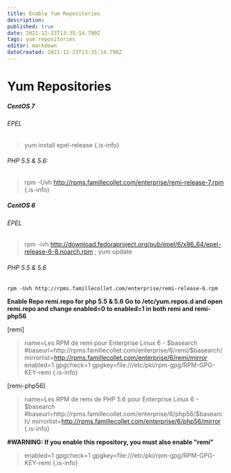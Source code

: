 ```yaml
---
title: Enable Yum Repositories
description: 
published: true
date: 2021-12-23T13:35:14.790Z
tags: yum repositories
editor: markdown
dateCreated: 2021-12-23T13:35:14.790Z
---
```


# Yum Repositories
##### CentOS 7
###### EPEL

> yum install epel-release
{.is-info}

###### PHP 5.5 & 5.6: 

> rpm -Uvh http://rpms.famillecollet.com/enterprise/remi-release-7.rpm
{.is-info}

##### CentOS 6
###### EPEL

> rpm -ivh http://download.fedoraproject.org/pub/epel/6/x86_64/epel-release-6-8.noarch.rpm ; yum update

###### PHP 5.5 & 5.6

`rpm -Uvh http://rpms.famillecollet.com/enterprise/remi-release-6.rpm`


**Enable Repo remi.repo for php 5.5 & 5.6
Go to /etc/yum.repos.d and open remi.repo and change enabled=0 to enabled=1 in both remi and remi-php56**


[remi]

> name=Les RPM de remi pour Enterprise Linux 6 - $basearch
> #baseurl=http://rpms.famillecollet.com/enterprise/6/remi/$basearch/
> mirrorlist=http://rpms.famillecollet.com/enterprise/6/remi/mirror
> enabled=1
> gpgcheck=1
> gpgkey=file:///etc/pki/rpm-gpg/RPM-GPG-KEY-remi
{.is-info}



[remi-php56]

> name=Les RPM de remi de PHP 5.6 pour Enterprise Linux 6 - $basearch
> #baseurl=http://rpms.famillecollet.com/enterprise/6/php56/$basearch/
> mirrorlist=http://rpms.famillecollet.com/enterprise/6/php56/mirror
{.is-info}

**#WARNING: If you enable this repository, you must also enable "remi"**
> enabled=1
> gpgcheck=1
> gpgkey=file:///etc/pki/rpm-gpg/RPM-GPG-KEY-remi
{.is-info}

 